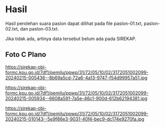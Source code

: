 # Hasil

Hasil perolehan suara paslon dapat dilihat pada file paslon-01.txt, paslon-02.txt, dan paslon-03.txt.

Jika tidak ada, artinya data tersebut belum ada pada SIREKAP.

## Foto C Plano

https://sirekap-obj-formc.kpu.go.id/7df1/pemilu/ppwp/31/72/05/10/02/3172051002099-20240215-005436--8b69a5cd-72a6-4a13-9747-f54d99957a51.jpg

https://sirekap-obj-formc.kpu.go.id/7df1/pemilu/ppwp/31/72/05/10/02/3172051002099-20240215-005934--6608a591-7a5e-46c1-900d-612b62194381.jpg

https://sirekap-obj-formc.kpu.go.id/7df1/pemilu/ppwp/31/72/05/10/02/3172051002099-20240215-010143--5e9f86e3-9031-40f4-bec9-dc174e9270fa.jpg
